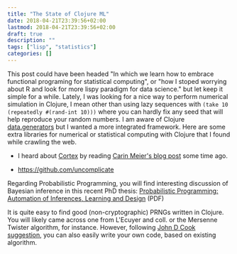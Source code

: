 ```yaml
---
title: "The State of Clojure ML"
date: 2018-04-21T23:39:56+02:00
lastmod: 2018-04-21T23:39:56+02:00
draft: true
description: ""
tags: ["lisp", "statistics"]
categories: []
---
```


This post could have been headed "In which we learn how to embrace functional programing for statistical computing", or "how I stoped worrying about R and look for more lispy paradigm for data science." but let keep it simple for a while. Lately, I was looking for a nice way to perform numerical simulation in Clojure, I mean other than using lazy sequences with `(take 10 (repeatedly #(rand-int 10)))` where you can hardly fix any seed that will help reproduce your random numbers. I am aware of Clojure [data.generators](https://clojure.github.io/data.generators/) but I wanted a more integrated framework. Here are some extra libraries for numerical or statistical computing with Clojure that I found while crawling the web.

<!--More-->


- I heard about [Cortex](https://github.com/thinktopic/cortex) by reading [Carin Meier's blog post](http://gigasquidsoftware.com/blog/2017/11/07/cats-and-dogs-with-cortex-redux/) some time ago. 

- https://github.com/uncomplicate

Regarding Probabilistic Programming, you will find interesting discussion of Bayesian inference in this recent PhD thesis: [Probabilistic Programming: Automation of Inferences,  Learning and Design](https://t.co/xRc8mDUVw7) (PDF) 


It is quite easy to find good (non-cryptographic) PRNGs written in Clojure. You will likely came across one from L'Ecuyer and coll. or the Mersenne Twister algorithm, for instance. However, following [John D Cook suggestion](https://www.codeproject.com/Articles/25172/Simple-Random-Number-Generation), you can also easily write your own code, based on existing algorithm.

